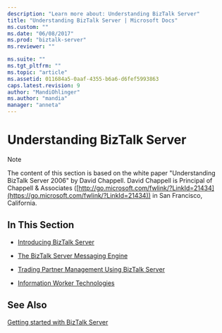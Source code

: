 ```yaml
---
description: "Learn more about: Understanding BizTalk Server"
title: "Understanding BizTalk Server | Microsoft Docs"
ms.custom: ""
ms.date: "06/08/2017"
ms.prod: "biztalk-server"
ms.reviewer: ""

ms.suite: ""
ms.tgt_pltfrm: ""
ms.topic: "article"
ms.assetid: 011684a5-0aaf-4355-b6a6-d6fef5993863
caps.latest.revision: 9
author: "MandiOhlinger"
ms.author: "mandia"
manager: "anneta"
---
```

# Understanding BizTalk Server
> [!NOTE]
>  The content of this section is based on the white paper "Understanding BizTalk Server 2006" by David Chappell. David Chappell is Principal of Chappell & Associates ([http://go.microsoft.com/fwlink/?LinkId=21434](https://go.microsoft.com/fwlink/?LinkId=21434)) in San Francisco, California.

## In This Section

-   [Introducing BizTalk Server](../core/introducing-biztalk-server.md)

-   [The BizTalk Server Messaging Engine](../core/the-biztalk-server-messaging-engine.md)

-   [Trading Partner Management Using BizTalk Server](../core/trading-partner-management-using-biztalk-server.md)

-   [Information Worker Technologies](../core/information-worker-technologies.md)

## See Also
[Getting started with BizTalk Server](../core/getting-started-with-biztalk-server.md)
